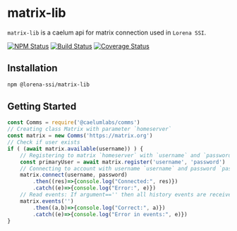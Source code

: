 # matrix-lib

`matrix-lib` is a caelum api for matrix connection used in `Lorena SSI`.

[![NPM Status](https://img.shields.io/npm/v/@caelumlabs/comms.svg?style=flat)](https://www.npmjs.com/package/@caelumlabs/comms)
[![Build Status](https://travis-ci.org/caelumlabs/lorena.svg?branch=master)](https://travis-ci.org/caelumlabs/comms)
[![Coverage Status](https://coveralls.io/repos/github/Caelumlabs/lorena/badge.svg?branch=master)](https://coveralls.io/github/Caelumlabs/lorena?branch=master)

## Installation

```bash
npm @lorena-ssi/matrix-lib
```

## Getting Started

```javascript
const Comms = require('@caelumlabs/comms')
// Creating class Matrix with parameter `homeserver`
const matrix = new Comms('https://matrix.org')
// Check if user exists
if ( (await matrix.available(username)) ) {
    // Registering to matrix `homeserver` with `username` and `password`
    const primaryUser = await matrix.register('username', 'password')
    // Connecting to account with username `username` and password `password`
    matrix.connect(username, password)
        .then((res)=>{console.log("Connected:", res)})
        .catch((e)=>{console.log("Error:", e)})
    // Read events: If argument=='' then all history events are received
    matrix.events('')
        .then((a,b)=>{console.log("Correct:", a)})
        .catch((e)=>{console.log("Error in events:", e)})
}
```
